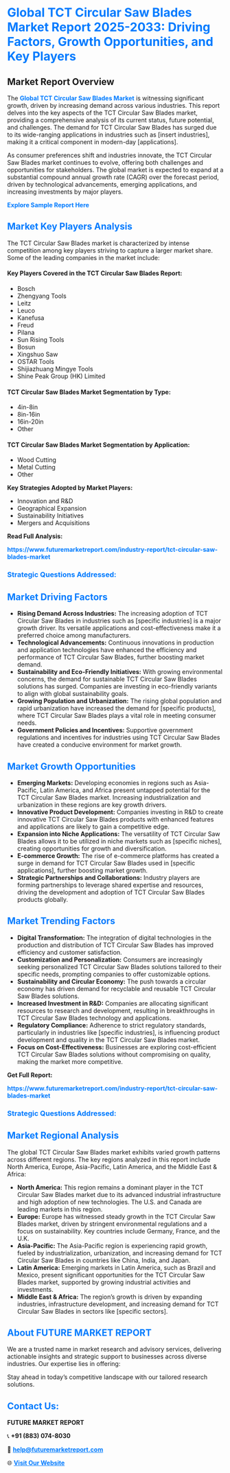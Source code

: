 <h1 style="color: #007BFF;">Global TCT Circular Saw Blades Market Report 2025-2033: Driving Factors, Growth Opportunities, and Key Players</h1>

<section id="overview">
<h2>Market Report Overview</h2>
<p>The <a href="https://www.futuremarketreport.com/industry-report/tct-circular-saw-blades-market" style="color: #007BFF; text-decoration: none;"><strong>Global TCT Circular Saw Blades Market</strong></a> is witnessing significant growth, driven by increasing demand across various industries. This report delves into the key aspects of the TCT Circular Saw Blades market, providing a comprehensive analysis of its current status, future potential, and challenges. The demand for TCT Circular Saw Blades has surged due to its wide-ranging applications in industries such as [insert industries], making it a critical component in modern-day [applications].</p>
<p>As consumer preferences shift and industries innovate, the TCT Circular Saw Blades market continues to evolve, offering both challenges and opportunities for stakeholders. The global market is expected to expand at a substantial compound annual growth rate (CAGR) over the forecast period, driven by technological advancements, emerging applications, and increasing investments by major players.</p>
</section>

<section id="overview">
<p><a href="https://www.futuremarketreport.com/request-sample/reportId=93269" style="color: #007BFF; text-decoration: none;"><strong>Explore Sample Report Here</strong></a></p>
</section>

<section id="key-players">
<h2 style="color: #007BFF;">Market Key Players Analysis</h2>
<p>The TCT Circular Saw Blades market is characterized by intense competition among key players striving to capture a larger market share. Some of the leading companies in the market include:</p>
<h4>Key Players Covered in the TCT Circular Saw Blades Report:</h4>
<ul><li>Bosch</li><li>Zhengyang Tools</li><li>Leitz</li><li>Leuco</li><li>Kanefusa</li><li>Freud</li><li>Pilana</li><li>Sun Rising Tools</li><li>Bosun</li><li>Xingshuo Saw</li><li>OSTAR Tools</li><li>Shijiazhuang Mingye Tools</li><li>Shine Peak Group (HK) Limited</li></ul>
<h4>TCT Circular Saw Blades Market Segmentation by Type:</h4>
<ul><li>4in-8in</li><li>8in-16in</li><li>16in-20in</li><li>Other</li></ul>

<h4>TCT Circular Saw Blades Market Segmentation by Application:</h4>
<ul><li>Wood Cutting</li><li>Metal Cutting</li><li>Other</li></ul>
<p><strong>Key Strategies Adopted by Market Players:</strong></p>
<ul>
<li>Innovation and R&D</li>
<li>Geographical Expansion</li>
<li>Sustainability Initiatives</li>
<li>Mergers and Acquisitions</li>
</ul>
</section>

<section>
<p><strong>Read Full Analysis: </strong></p><a href="https://www.futuremarketreport.com/industry-report/tct-circular-saw-blades-market" style="color: #007BFF; text-decoration: none;"><strong>https://www.futuremarketreport.com/industry-report/tct-circular-saw-blades-market</strong></a>
<h3 style="color: #007BFF;">Strategic Questions Addressed:</h3>
</section>

<section id="driving-factors">
<h2 style="color: #007BFF;">Market Driving Factors</h2>
<ul>
<li><strong>Rising Demand Across Industries:</strong> The increasing adoption of TCT Circular Saw Blades in industries such as [specific industries] is a major growth driver. Its versatile applications and cost-effectiveness make it a preferred choice among manufacturers.</li>
<li><strong>Technological Advancements:</strong> Continuous innovations in production and application technologies have enhanced the efficiency and performance of TCT Circular Saw Blades, further boosting market demand.</li>
<li><strong>Sustainability and Eco-Friendly Initiatives:</strong> With growing environmental concerns, the demand for sustainable TCT Circular Saw Blades solutions has surged. Companies are investing in eco-friendly variants to align with global sustainability goals.</li>
<li><strong>Growing Population and Urbanization:</strong> The rising global population and rapid urbanization have increased the demand for [specific products], where TCT Circular Saw Blades plays a vital role in meeting consumer needs.</li>
<li><strong>Government Policies and Incentives:</strong> Supportive government regulations and incentives for industries using TCT Circular Saw Blades have created a conducive environment for market growth.</li>
</ul>
</section>

<section id="growth-opportunities">
<h2 style="color: #007BFF;">Market Growth Opportunities</h2>
<ul>
<li><strong>Emerging Markets:</strong> Developing economies in regions such as Asia-Pacific, Latin America, and Africa present untapped potential for the TCT Circular Saw Blades market. Increasing industrialization and urbanization in these regions are key growth drivers.</li>
<li><strong>Innovative Product Development:</strong> Companies investing in R&D to create innovative TCT Circular Saw Blades products with enhanced features and applications are likely to gain a competitive edge.</li>
<li><strong>Expansion into Niche Applications:</strong> The versatility of TCT Circular Saw Blades allows it to be utilized in niche markets such as [specific niches], creating opportunities for growth and diversification.</li>
<li><strong>E-commerce Growth:</strong> The rise of e-commerce platforms has created a surge in demand for TCT Circular Saw Blades used in [specific applications], further boosting market growth.</li>
<li><strong>Strategic Partnerships and Collaborations:</strong> Industry players are forming partnerships to leverage shared expertise and resources, driving the development and adoption of TCT Circular Saw Blades products globally.</li>
</ul>
</section>

<section id="trending-factors">
<h2 style="color: #007BFF;">Market Trending Factors</h2>
<ul>
<li><strong>Digital Transformation:</strong> The integration of digital technologies in the production and distribution of TCT Circular Saw Blades has improved efficiency and customer satisfaction.</li>
<li><strong>Customization and Personalization:</strong> Consumers are increasingly seeking personalized TCT Circular Saw Blades solutions tailored to their specific needs, prompting companies to offer customizable options.</li>
<li><strong>Sustainability and Circular Economy:</strong> The push towards a circular economy has driven demand for recyclable and reusable TCT Circular Saw Blades solutions.</li>
<li><strong>Increased Investment in R&D:</strong> Companies are allocating significant resources to research and development, resulting in breakthroughs in TCT Circular Saw Blades technology and applications.</li>
<li><strong>Regulatory Compliance:</strong> Adherence to strict regulatory standards, particularly in industries like [specific industries], is influencing product development and quality in the TCT Circular Saw Blades market.</li>
<li><strong>Focus on Cost-Effectiveness:</strong> Businesses are exploring cost-efficient TCT Circular Saw Blades solutions without compromising on quality, making the market more competitive.</li>
</ul>
</section>

<section>
<p><strong>Get Full Report: </strong></p><a href="https://www.futuremarketreport.com/industry-report/tct-circular-saw-blades-market" style="color: #007BFF; text-decoration: none;"><strong>https://www.futuremarketreport.com/industry-report/tct-circular-saw-blades-market</strong></a>
<h3 style="color: #007BFF;">Strategic Questions Addressed:</h3>
</section>


<section id="regional-analysis">
<h2 style="color: #007BFF;">Market Regional Analysis</h2>
<p>The global TCT Circular Saw Blades market exhibits varied growth patterns across different regions. The key regions analyzed in this report include North America, Europe, Asia-Pacific, Latin America, and the Middle East & Africa:</p>
<ul>
<li><strong>North America:</strong> This region remains a dominant player in the TCT Circular Saw Blades market due to its advanced industrial infrastructure and high adoption of new technologies. The U.S. and Canada are leading markets in this region.</li>
<li><strong>Europe:</strong> Europe has witnessed steady growth in the TCT Circular Saw Blades market, driven by stringent environmental regulations and a focus on sustainability. Key countries include Germany, France, and the U.K.</li>
<li><strong>Asia-Pacific:</strong> The Asia-Pacific region is experiencing rapid growth, fueled by industrialization, urbanization, and increasing demand for TCT Circular Saw Blades in countries like China, India, and Japan.</li>
<li><strong>Latin America:</strong> Emerging markets in Latin America, such as Brazil and Mexico, present significant opportunities for the TCT Circular Saw Blades market, supported by growing industrial activities and investments.</li>
<li><strong>Middle East & Africa:</strong> The region’s growth is driven by expanding industries, infrastructure development, and increasing demand for TCT Circular Saw Blades in sectors like [specific sectors].</li>
</ul>
</section>

<footer>
<h2 style="color: #007BFF;">About FUTURE MARKET REPORT</h2>
<p>We are a trusted name in market research and advisory services, delivering actionable insights and strategic support to businesses across diverse industries. Our expertise lies in offering:</p>

<p>Stay ahead in today’s competitive landscape with our tailored research solutions.</p>

<h2 style="color: #007BFF;">Contact Us:</h2>
<p><strong>FUTURE MARKET REPORT</strong></p>
<p>📞 <strong>+91 (883) 074-8030</strong></p>
<p>📧 <strong><a href="mailto:help@futuremarketreport.com" style="color: #007BFF;">help@futuremarketreport.com</a></strong></p>
<p>🌐 <strong><a href="https://www.futuremarketreport.com/" style="color: #007BFF;">Visit Our Website</a></strong></p>
</footer>